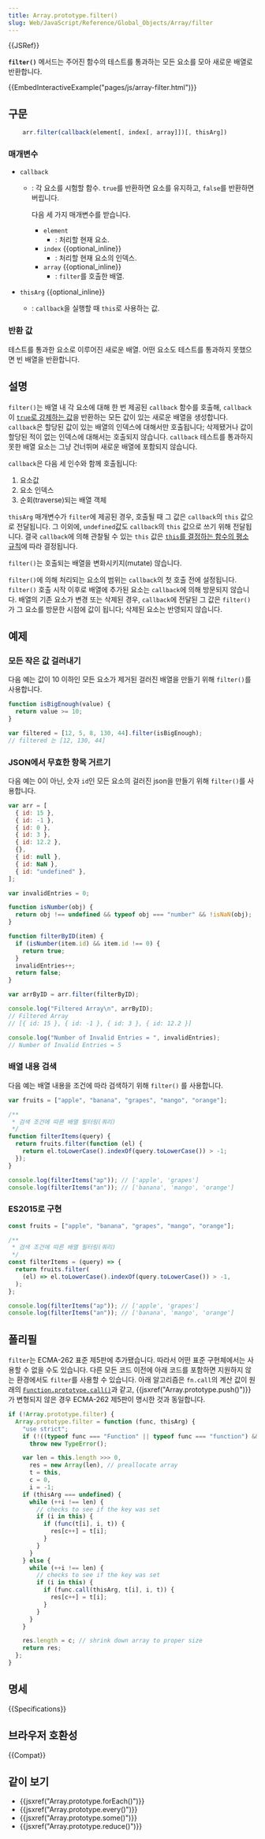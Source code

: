 ```yaml
---
title: Array.prototype.filter()
slug: Web/JavaScript/Reference/Global_Objects/Array/filter
---
```


{{JSRef}}

**`filter()`** 메서드는 주어진 함수의 테스트를 통과하는 모든 요소를 모아 새로운 배열로 반환합니다.

{{EmbedInteractiveExample("pages/js/array-filter.html")}}

## 구문

```js
    arr.filter(callback(element[, index[, array]])[, thisArg])
```

### 매개변수

- `callback`

  - : 각 요소를 시험할 함수. `true`를 반환하면 요소를 유지하고, `false`를 반환하면 버립니다.

    다음 세 가지 매개변수를 받습니다.

    - `element`
      - : 처리할 현재 요소.
    - `index` {{optional_inline}}
      - : 처리할 현재 요소의 인덱스.
    - `array` {{optional_inline}}
      - : `filter`를 호출한 배열.

- `thisArg` {{optional_inline}}
  - : `callback`을 실행할 때 `this`로 사용하는 값.

### 반환 값

테스트를 통과한 요소로 이루어진 새로운 배열. 어떤 요소도 테스트를 통과하지 못했으면 빈 배열을 반환합니다.

## 설명

`filter()`는 배열 내 각 요소에 대해 한 번 제공된 `callback` 함수를 호출해, `callback`이 [`true`로 강제하는 값](/ko/docs/Glossary/Truthy)을 반환하는 모든 값이 있는 새로운 배열을 생성합니다. `callback`은 할당된 값이 있는 배열의 인덱스에 대해서만 호출됩니다; 삭제됐거나 값이 할당된 적이 없는 인덱스에 대해서는 호출되지 않습니다. `callback` 테스트를 통과하지 못한 배열 요소는 그냥 건너뛰며 새로운 배열에 포함되지 않습니다.

`callback`은 다음 세 인수와 함께 호출됩니다:

1. 요소값
2. 요소 인덱스
3. 순회(traverse)되는 배열 객체

`thisArg` 매개변수가 `filter`에 제공된 경우, 호출될 때 그 값은 `callback`의 `this` 값으로 전달됩니다. 그 이외에, `undefined`값도 `callback`의 `this` 값으로 쓰기 위해 전달됩니다. 결국 `callback`에 의해 관찰될 수 있는 `this` 값은 [`this`를 결정하는 함수의 평소 규칙](/ko/docs/Web/JavaScript/Reference/Operators/this)에 따라 결정됩니다.

`filter()`는 호출되는 배열을 변화시키지(mutate) 않습니다.

`filter()`에 의해 처리되는 요소의 범위는 `callback`의 첫 호출 전에 설정됩니다. `filter()` 호출 시작 이후로 배열에 추가된 요소는 `callback`에 의해 방문되지 않습니다. 배열의 기존 요소가 변경 또는 삭제된 경우, `callback`에 전달된 그 값은 `filter()`가 그 요소를 방문한 시점에 값이 됩니다; 삭제된 요소는 반영되지 않습니다.

## 예제

### 모든 작은 값 걸러내기

다음 예는 값이 10 이하인 모든 요소가 제거된 걸러진 배열을 만들기 위해 `filter()`를 사용합니다.

```js
function isBigEnough(value) {
  return value >= 10;
}

var filtered = [12, 5, 8, 130, 44].filter(isBigEnough);
// filtered 는 [12, 130, 44]
```

### JSON에서 무효한 항목 거르기

다음 예는 0이 아닌, 숫자 `id`인 모든 요소의 걸러진 json을 만들기 위해 `filter()`를 사용합니다.

```js
var arr = [
  { id: 15 },
  { id: -1 },
  { id: 0 },
  { id: 3 },
  { id: 12.2 },
  {},
  { id: null },
  { id: NaN },
  { id: "undefined" },
];

var invalidEntries = 0;

function isNumber(obj) {
  return obj !== undefined && typeof obj === "number" && !isNaN(obj);
}

function filterByID(item) {
  if (isNumber(item.id) && item.id !== 0) {
    return true;
  }
  invalidEntries++;
  return false;
}

var arrByID = arr.filter(filterByID);

console.log("Filtered Array\n", arrByID);
// Filtered Array
// [{ id: 15 }, { id: -1 }, { id: 3 }, { id: 12.2 }]

console.log("Number of Invalid Entries = ", invalidEntries);
// Number of Invalid Entries = 5
```

### 배열 내용 검색

다음 예는 배열 내용을 조건에 따라 검색하기 위해 `filter()` 를 사용합니다.

```js
var fruits = ["apple", "banana", "grapes", "mango", "orange"];

/**
 * 검색 조건에 따른 배열 필터링(쿼리)
 */
function filterItems(query) {
  return fruits.filter(function (el) {
    return el.toLowerCase().indexOf(query.toLowerCase()) > -1;
  });
}

console.log(filterItems("ap")); // ['apple', 'grapes']
console.log(filterItems("an")); // ['banana', 'mango', 'orange']
```

### ES2015로 구현

```js
const fruits = ["apple", "banana", "grapes", "mango", "orange"];

/**
 * 검색 조건에 따른 배열 필터링(쿼리)
 */
const filterItems = (query) => {
  return fruits.filter(
    (el) => el.toLowerCase().indexOf(query.toLowerCase()) > -1,
  );
};

console.log(filterItems("ap")); // ['apple', 'grapes']
console.log(filterItems("an")); // ['banana', 'mango', 'orange']
```

## 폴리필

`filter`는 ECMA-262 표준 제5판에 추가됐습니다. 따라서 어떤 표준 구현체에서는 사용할 수 없을 수도 있습니다. 다른 모든 코드 이전에 아래 코드를 포함하면 지원하지 않는 환경에서도 `filter`를 사용할 수 있습니다. 아래 알고리즘은 `fn.call`의 계산 값이 원래의 [`Function.prototype.call()`](/ko/docs/Web/JavaScript/Reference/Global_Objects/Function/call)과 같고, {{jsxref("Array.prototype.push()")}}가 변형되지 않은 경우 ECMA-262 제5판이 명시한 것과 동일합니다.

```js
if (!Array.prototype.filter) {
  Array.prototype.filter = function (func, thisArg) {
    "use strict";
    if (!((typeof func === "Function" || typeof func === "function") && this))
      throw new TypeError();

    var len = this.length >>> 0,
      res = new Array(len), // preallocate array
      t = this,
      c = 0,
      i = -1;
    if (thisArg === undefined) {
      while (++i !== len) {
        // checks to see if the key was set
        if (i in this) {
          if (func(t[i], i, t)) {
            res[c++] = t[i];
          }
        }
      }
    } else {
      while (++i !== len) {
        // checks to see if the key was set
        if (i in this) {
          if (func.call(thisArg, t[i], i, t)) {
            res[c++] = t[i];
          }
        }
      }
    }

    res.length = c; // shrink down array to proper size
    return res;
  };
}
```

## 명세

{{Specifications}}

## 브라우저 호환성

{{Compat}}

## 같이 보기

- {{jsxref("Array.prototype.forEach()")}}
- {{jsxref("Array.prototype.every()")}}
- {{jsxref("Array.prototype.some()")}}
- {{jsxref("Array.prototype.reduce()")}}
